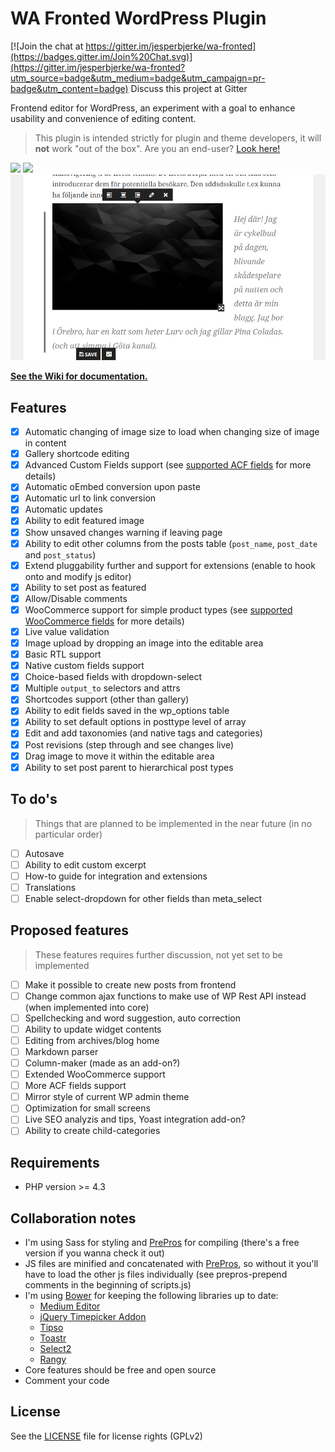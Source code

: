 WA Fronted WordPress Plugin
===========================

[![Join the chat at https://gitter.im/jesperbjerke/wa-fronted](https://badges.gitter.im/Join%20Chat.svg)](https://gitter.im/jesperbjerke/wa-fronted?utm_source=badge&utm_medium=badge&utm_campaign=pr-badge&utm_content=badge)
Discuss this project at Gitter

Frontend editor for WordPress, an experiment with a goal to enhance usability and convenience of editing content.

> This plugin is intended strictly for plugin and theme developers, it will **not** work "out of the box". Are you an end-user? [Look here!](https://edituswp.com/)

![](https://github.com/jesperbjerke/wa-fronted/blob/master/screenshots/screenshot-1.jpg)
![](https://github.com/jesperbjerke/wa-fronted/blob/master/screenshots/screenshot-2.jpg)
![](https://github.com/jesperbjerke/wa-fronted/blob/master/screenshots/screenshot-3.jpg)

**[See the Wiki for documentation.](https://github.com/jesperbjerke/wa-fronted/wiki)**

## Features

* [x] Automatic changing of image size to load when changing size of image in content
* [x] Gallery shortcode editing
* [x] Advanced Custom Fields support (see [supported ACF fields](https://github.com/jesperbjerke/wa-fronted/wiki/Supported-fields) for more details)
* [x] Automatic oEmbed conversion upon paste
* [x] Automatic url to link conversion
* [x] Automatic updates
* [x] Ability to edit featured image
* [x] Show unsaved changes warning if leaving page
* [x] Ability to edit other columns from the posts table (`post_name`, `post_date` and `post_status`)
* [x] Extend pluggability further and support for extensions (enable to hook onto and modify js editor)
* [x] Ability to set post as featured
* [x] Allow/Disable comments
* [x] WooCommerce support for simple product types (see [supported WooCommerce fields](https://github.com/jesperbjerke/wa-fronted/wiki/Supported-fields) for more details)
* [x] Live value validation
* [x] Image upload by dropping an image into the editable area
* [x] Basic RTL support
* [x] Native custom fields support
* [x] Choice-based fields with dropdown-select
* [x] Multiple `output_to` selectors and attrs
* [x] Shortcodes support (other than gallery)
* [x] Ability to edit fields saved in the wp_options table
* [x] Ability to set default options in posttype level of array
* [x] Edit and add taxonomies (and native tags and categories)
* [x] Post revisions (step through and see changes live)
* [x] Drag image to move it within the editable area
* [x] Ability to set post parent to hierarchical post types

## To do's
> Things that are planned to be implemented in the near future (in no particular order)

* [ ] Autosave
* [ ] Ability to edit custom excerpt
* [ ] How-to guide for integration and extensions
* [ ] Translations
* [ ] Enable select-dropdown for other fields than meta_select

## Proposed features
> These features requires further discussion, not yet set to be implemented

* [ ] Make it possible to create new posts from frontend
* [ ] Change common ajax functions to make use of WP Rest API instead (when implemented into core)
* [ ] Spellchecking and word suggestion, auto correction
* [ ] Ability to update widget contents
* [ ] Editing from archives/blog home
* [ ] Markdown parser
* [ ] Column-maker (made as an add-on?)
* [ ] Extended WooCommerce support
* [ ] More ACF fields support
* [ ] Mirror style of current WP admin theme
* [ ] Optimization for small screens
* [ ] Live SEO analyzis and tips, Yoast integration add-on?
* [ ] Ability to create child-categories

## Requirements
* PHP version >= 4.3

## Collaboration notes
* I'm using Sass for styling and [PrePros](https://prepros.io/) for compiling (there's a free version if you wanna check it out)
* JS files are minified and concatenated with [PrePros](https://prepros.io/), so without it you'll have to load the other js files individually (see prepros-prepend comments in the beginning of scripts.js)
* I'm using [Bower](http://bower.io/) for keeping the following libraries up to date:
  * [Medium Editor](https://github.com/yabwe/medium-editor)
  * [jQuery Timepicker Addon](https://github.com/trentrichardson/jQuery-Timepicker-Addon)
  * [Tipso](https://github.com/object505/tipso)
  * [Toastr](https://github.com/CodeSeven/toastr)
  * [Select2](https://select2.github.io/)
  * [Rangy](https://github.com/timdown/rangy)
* Core features should be free and open source
* Comment your code

## License
See the [LICENSE](LICENSE.md) file for license rights (GPLv2)
